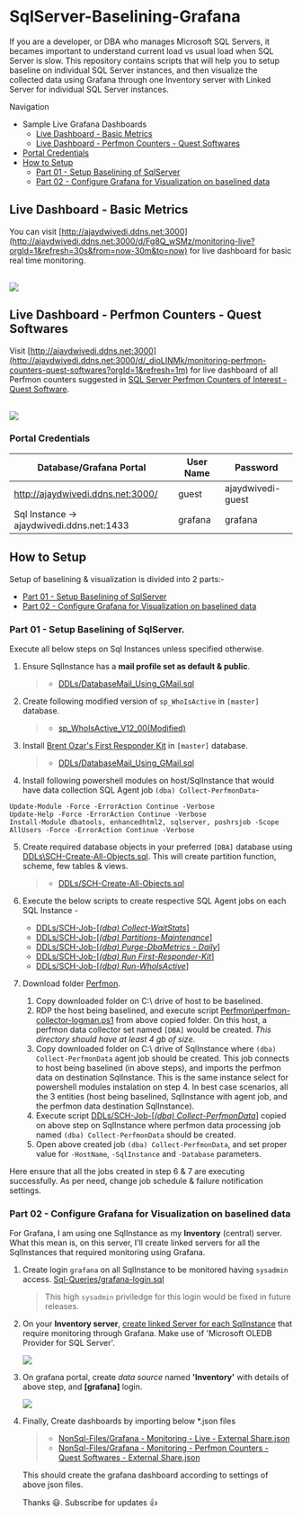 # SqlServer-Baselining-Grafana
 
If you are a developer, or DBA who manages Microsoft SQL Servers, it becames important to understand current load vs usual load when SQL Server is slow. This repository contains scripts that will help you to setup baseline on individual SQL Server instances, and then visualize the collected data using Grafana through one Inventory server with Linked Server for individual SQL Server instances.

Navigation
 - Sample Live Grafana Dashboards
   - [Live Dashboard - Basic Metrics](#live-dashboard---basic-metrics)
   - [Live Dashboard - Perfmon Counters - Quest Softwares](#live-dashboard---perfmon-counters---quest-softwares)
 - [Portal Credentials](#portal-credentials)
 - [How to Setup](#how-to-setup)
   - [Part 01 - Setup Baselining of SqlServer](#part-01---setup-baselining-of-sqlserver)
   - [Part 02 - Configure Grafana for Visualization on baselined data](#part-02---configure-grafana-for-visualization-on-baselined-data)

## Live Dashboard - Basic Metrics
You can visit [http://ajaydwivedi.ddns.net:3000](http://ajaydwivedi.ddns.net:3000/d/Fg8Q_wSMz/monitoring-live?orgId=1&refresh=30s&from=now-30m&to=now) for live dashboard for basic real time monitoring.<br><br>

![](https://github.com/imajaydwivedi/Images/blob/33429d24f7ebca45bf0aa1052896462a50ada85e/SqlServer-Baselining-Grafana/Live-Dashboards-All.gif) <br>


## Live Dashboard - Perfmon Counters - Quest Softwares
Visit [http://ajaydwivedi.ddns.net:3000](http://ajaydwivedi.ddns.net:3000/d/_dioLINMk/monitoring-perfmon-counters-quest-softwares?orgId=1&refresh=1m) for live dashboard of all Perfmon counters suggested in [SQL Server Perfmon Counters of Interest - Quest Software](https://drive.google.com/file/d/1LB7Joo6055T1FfPcholXByazOX55e5b8/view?usp=sharing).<br><br>

![](https://github.com/imajaydwivedi/Images/blob/33429d24f7ebca45bf0aa1052896462a50ada85e/SqlServer-Baselining-Grafana/Quest-Dashboards-All.gif) <br>

### Portal Credentials
Database/Grafana Portal | User Name | Password
------------ | --------- | ---------
http://ajaydwivedi.ddns.net:3000/ | guest | ajaydwivedi-guest
Sql Instance -> ajaydwivedi.ddns.net:1433 | grafana | grafana

## How to Setup
Setup of baselining & visualization is divided into 2 parts:-
- [Part 01 - Setup Baselining of SqlServer](#part-01---setup-baselining-of-sqlserver)
- [Part 02 - Configure Grafana for Visualization on baselined data](#part-02---configure-grafana-for-visualization-on-baselined-data)

### Part 01 - Setup Baselining of SqlServer. 
Execute all below steps on Sql Instances unless specified otherwise.
1. Ensure SqlInstance has a **mail profile set as default & public**.
	> * [DDLs/DatabaseMail_Using_GMail.sql](DDLs/DatabaseMail_Using_GMail.sql)<br>
	 
2. Create following modified version of `sp_WhoIsActive` in `[master]` database. 
	> * [sp_WhoIsActive_V12_00(Modified)](https://github.com/imajaydwivedi/SQLDBA-SSMS-Solution/blob/ae2541e37c28ea5b50887de993666bc81f29eba5/BlitzQueries/SCH-sp_WhoIsActive_v12_00(Modified).sql)
	
3. Install [Brent Ozar's First Responder Kit](https://raw.githubusercontent.com/BrentOzarULTD/SQL-Server-First-Responder-Kit/dev/Install-All-Scripts.sql) in `[master]` database.
	> * [DDLs/DatabaseMail_Using_GMail.sql](DDLs/FirstResponderKit-Install-All-Scripts.sql)<br>

4. Install following powershell modules on host/SqlInstance that would have data collection SQL Agent job `(dba) Collect-PerfmonData`-
```
Update-Module -Force -ErrorAction Continue -Verbose
Update-Help -Force -ErrorAction Continue -Verbose
Install-Module dbatools, enhancedhtml2, sqlserver, poshrsjob -Scope AllUsers -Force -ErrorAction Continue -Verbose
```

5. Create required database objects in your preferred `[DBA]` database using [DDLs\SCH-Create-All-Objects.sql](DDLs\SCH-Create-All-Objects.sql). This will create partition function, scheme, few tables & views.
	> * [DDLs/SCH-Create-All-Objects.sql](DDLs/SCH-Create-All-Objects.sql)<br>
	
6. Execute the below scripts to create respective SQL Agent jobs on each SQL Instance -
	* [DDLs/SCH-Job-\[*(dba) Collect-WaitStats*\]](DDLs/SCH-Job-%5B(dba)%20Collect-WaitStats%5D.sql)
	* [DDLs/SCH-Job-\[*(dba) Partitions-Maintenance*\]](DDLs/SCH-Job-%5B(dba)%20Partitions-Maintenance%5D.sql)
	* [DDLs/SCH-Job-\[*(dba) Purge-DbaMetrics - Daily*\]](DDLs/SCH-Job-%5B(dba)%20Purge-DbaMetrics%20-%20Daily%5D.sql)
	* [DDLs/SCH-Job-\[*(dba) Run First-Responder-Kit*\]](DDLs/SCH-Job-%5B(dba)%20Run%20First-Responder-Kit%5D.sql)
	* [DDLs/SCH-Job-\[*(dba) Run-WhoIsActive*\]](DDLs/SCH-Job-%5B(dba)%20Run-WhoIsActive%5D.sql)
	
7. Download folder [Perfmon](Perfmon).
	1. Copy downloaded folder on C:\ drive of host to be baselined. 
	2. RDP the host being baselined, and execute script [Perfmon\perfmon-collector-logman.ps1](Perfmon/perfmon-collector-logman.ps1) from above copied folder. On this host, a perfmon data collector set named `[DBA]` would be created. *This directory should have at least 4 gb of size*.<br>
	3. Copy downloaded folder on C:\ drive of SqlInstance where `(dba) Collect-PerfmonData` agent job should be created. This job connects to host being baselined (in above steps), and imports the perfmon data on destination SqlInstance. This is the same instance select for powershell modules instalation on step 4. In best case scenarios, all the 3 entities (host being baselined, SqlInstance with agent job, and the perfmon data destination SqlInstance).
	4. Execute script [DDLs/SCH-Job-\[*(dba) Collect-PerfmonData*\]](DDLs/SCH-Job-%5B(dba)%20Collect-PerfmonData%5D.sql) copied on above step on SqlInstance where perfmon data processing job named `(dba) Collect-PerfmonData` should be created.
	5. Open above created job `(dba) Collect-PerfmonData`, and set proper value for `-HostName`, `-SqlInstance` and `-Database` parameters.

Here ensure that all the jobs created in step 6 & 7 are executing successfully. As per need, change job schedule & failure notification settings.



### Part 02 - Configure Grafana for Visualization on baselined data

For Grafana, I am using one SqlInstance as my **Inventory** (central) server. What this mean is, on this server, I'll create linked servers for all the SqlInstances that required monitoring using Grafana.

1. Create login `grafana` on all SqlInstance to be monitored having `sysadmin` access. [Sql-Queries/grafana-login.sql](Sql-Queries/grafana-login.sql)
	> This high `sysadmin` priviledge for this login would be fixed in future releases.
2. On your **Inventory server**, [create linked Server for each SqlInstance](DDLs/SCH-Linked-Servers-Sample.sql) that require monitoring through Grafana. Make use of 'Microsoft OLEDB Provider for SQL Server'.

	![](https://github.com/imajaydwivedi/Images/blob/master/SqlServer-Baselining-Grafana/Inventory-Server-Linked-Servers.JPG) <br>
	
2. On grafana portal, create *data source* named **'Inventory'** with details of above step, and **\[grafana\]** login.

	![](https://github.com/imajaydwivedi/Images/blob/master/SqlServer-Baselining-Grafana/Grafana-Inventory-DataSource.JPG) <br>
	
3. Finally, Create dashboards by importing below *.json files

	> * [NonSql-Files/Grafana - Monitoring - Live - External Share.json](NonSql-Files/Grafana%20-%20Monitoring%20-%20Live%20-%20External%20Share.json)
	> * [NonSql-Files/Grafana - Monitoring - Perfmon Counters - Quest Softwares - External Share.json](NonSql-Files/Grafana%20-%20Monitoring%20-%20Perfmon%20Counters%20-%20Quest%20Softwares%20-%20External%20Share.json)
	
	This should create the grafana dashboard according to settings of above json files.
	
	Thanks :smiley:. Subscribe for updates :thumbsup:
